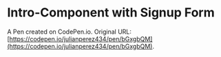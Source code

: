 # Intro-Component with Signup Form

A Pen created on CodePen.io. Original URL: [https://codepen.io/julianperez434/pen/bGxgbQM](https://codepen.io/julianperez434/pen/bGxgbQM).

